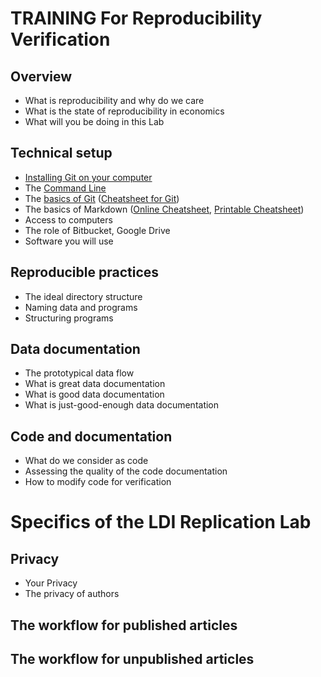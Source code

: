 TRAINING For Reproducibility Verification
=========================================

##  Overview
  + What is reproducibility and why do we care
  + What is the state of reproducibility in economics
  + What will you be doing in this Lab

##  Technical setup
  + [Installing Git on your computer](https://github.com/labordynamicsinstitute/ldi-lab-standards/wiki/Setting-up-Git)
  + The [Command Line](https://labordynamicsinstitute.github.io/computing4economists/Git_CL_Slides/Slides_CommandLine.pdf)
  + The [basics of Git](Basics_of_Git.md) ([Cheatsheet for Git](https://www.atlassian.com/git/tutorials/atlassian-git-cheatsheet))
  + The basics of Markdown ([Online Cheatsheet](https://github.com/adam-p/markdown-here/wiki/Markdown-Cheatsheet), [Printable Cheatsheet](https://guides.github.com/pdfs/markdown-cheatsheet-online.pdf))
  + Access to computers
  + The role of Bitbucket, Google Drive
  + Software you will use

##  Reproducible practices
  + The ideal directory structure
  + Naming data and programs
  + Structuring programs

##  Data documentation
  + The prototypical data flow
  + What is great data documentation
  + What is good data documentation
  + What is just-good-enough data documentation

##  Code and documentation
  + What do we consider as code
  + Assessing the quality of the code documentation
  + How to modify code for verification

# Specifics of the LDI Replication Lab

##  Privacy
  + Your Privacy
  + The privacy of authors


##  The workflow for published articles

##  The workflow for unpublished articles
